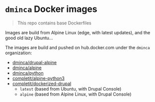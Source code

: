 # `dminca` Docker images
> This repo contains base Dockerfiles

Images are build from Alpine Linux (edge, with latest updates), and the good old
lazy Ubuntu...

The images are build and pushed on hub.docker.com under the `dminca`
organization:

- [dminca/drupal-alpine][1]
- [dminca/alpine][2]
- [dminca/python][3]
- [completit/alpine-python3][4]
- [completit/dockerized-drupal][5]
  - `latest` (based from Ubuntu, with Drupal Console)
  - `alpine` (based from Alpine Linux, with Drupal Console)


[1]: https://hub.docker.com/r/dminca/drupal-alpine/
[2]: https://hub.docker.com/r/dminca/alpine/
[3]: https://hub.docker.com/r/dminca/python/
[4]: https://hub.docker.com/r/completit/alpine-pyhon3/
[5]: https://hub.docker.com/r/completit/dockerized-drupal/tags/
